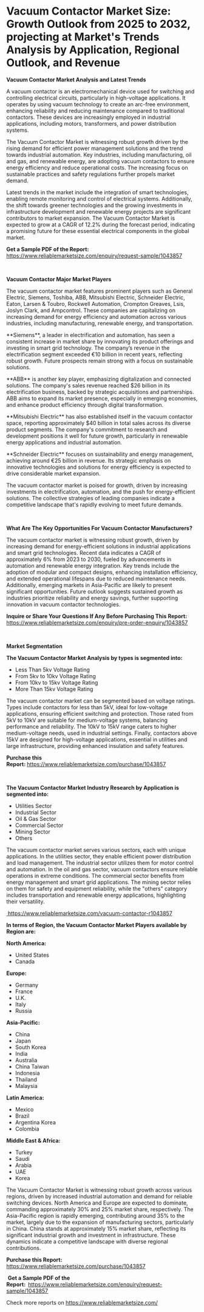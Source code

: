 <p><h1>Vacuum Contactor Market Size: Growth Outlook from 2025 to 2032, projecting at Market's Trends Analysis by Application, Regional Outlook, and Revenue</h1></p><p><strong>Vacuum Contactor Market Analysis and Latest Trends</strong></p>
<p><p>A vacuum contactor is an electromechanical device used for switching and controlling electrical circuits, particularly in high-voltage applications. It operates by using vacuum technology to create an arc-free environment, enhancing reliability and reducing maintenance compared to traditional contactors. These devices are increasingly employed in industrial applications, including motors, transformers, and power distribution systems.</p><p>The Vacuum Contactor Market is witnessing robust growth driven by the rising demand for efficient power management solutions and the trend towards industrial automation. Key industries, including manufacturing, oil and gas, and renewable energy, are adopting vacuum contactors to ensure energy efficiency and reduce operational costs. The increasing focus on sustainable practices and safety regulations further propels market demand.</p><p>Latest trends in the market include the integration of smart technologies, enabling remote monitoring and control of electrical systems. Additionally, the shift towards greener technologies and the growing investments in infrastructure development and renewable energy projects are significant contributors to market expansion. The Vacuum Contactor Market is expected to grow at a CAGR of 12.2% during the forecast period, indicating a promising future for these essential electrical components in the global market.</p></p>
<p><strong>Get a Sample PDF of the Report:&nbsp;</strong> <a href="https://www.reliablemarketsize.com/enquiry/request-sample/1043857?utm_campaign=3550&utm_medium=2&utm_source=Github&utm_content=ia&utm_term=08042025&utm_id=vacuum-contactor">https://www.reliablemarketsize.com/enquiry/request-sample/1043857</a></p>
<p>&nbsp;</p>
<p><strong>Vacuum Contactor Major Market Players</strong></p>
<p><p>The vacuum contactor market features prominent players such as General Electric, Siemens, Toshiba, ABB, Mitsubishi Electric, Schneider Electric, Eaton, Larsen & Toubro, Rockwell Automation, Crompton Greaves, Lsis, Joslyn Clark, and Ampcontrol. These companies are capitalizing on increasing demand for energy efficiency and automation across various industries, including manufacturing, renewable energy, and transportation.</p><p>**Siemens**, a leader in electrification and automation, has seen a consistent increase in market share by innovating its product offerings and investing in smart grid technology. The company’s revenue in the electrification segment exceeded €10 billion in recent years, reflecting robust growth. Future prospects remain strong with a focus on sustainable solutions.</p><p>**ABB** is another key player, emphasizing digitalization and connected solutions. The company's sales revenue reached $26 billion in its electrification business, backed by strategic acquisitions and partnerships. ABB aims to expand its market presence, especially in emerging economies, and enhance product efficiency through digital transformation.</p><p>**Mitsubishi Electric** has also established itself in the vacuum contactor space, reporting approximately $40 billion in total sales across its diverse product segments. The company's commitment to research and development positions it well for future growth, particularly in renewable energy applications and industrial automation.</p><p>**Schneider Electric** focuses on sustainability and energy management, achieving around €25 billion in revenue. Its strategic emphasis on innovative technologies and solutions for energy efficiency is expected to drive considerable market expansion.</p><p>The vacuum contactor market is poised for growth, driven by increasing investments in electrification, automation, and the push for energy-efficient solutions. The collective strategies of leading companies indicate a competitive landscape that's rapidly evolving to meet future demands.</p></p>
<p>&nbsp;</p>
<p><strong>What Are The Key Opportunities For Vacuum Contactor Manufacturers?</strong></p>
<p><p>The vacuum contactor market is witnessing robust growth, driven by increasing demand for energy-efficient solutions in industrial applications and smart grid technologies. Recent data indicates a CAGR of approximately 6% from 2023 to 2030, fueled by advancements in automation and renewable energy integration. Key trends include the adoption of modular and compact designs, enhancing installation efficiency, and extended operational lifespans due to reduced maintenance needs. Additionally, emerging markets in Asia-Pacific are likely to present significant opportunities. Future outlook suggests sustained growth as industries prioritize reliability and energy savings, further supporting innovation in vacuum contactor technologies.</p></p>
<p><strong>Inquire or Share Your Questions If Any Before Purchasing This Report:</strong> <a href="https://www.reliablemarketsize.com/enquiry/pre-order-enquiry/1043857?utm_campaign=3550&utm_medium=2&utm_source=Github&utm_content=ia&utm_term=08042025&utm_id=vacuum-contactor">https://www.reliablemarketsize.com/enquiry/pre-order-enquiry/1043857</a></p>
<p>&nbsp;</p>
<p><strong>Market Segmentation</strong></p>
<p><strong>The Vacuum Contactor Market Analysis by types is segmented into:</strong></p>
<p><ul><li>Less Than 5kv Voltage Rating</li><li>From 5kv to 10kv Voltage Rating</li><li>From 10kv to 15kv Voltage Rating</li><li>More Than 15kv Voltage Rating</li></ul></p>
<p><p>The vacuum contactor market can be segmented based on voltage ratings. Types include contactors for less than 5kV, ideal for low-voltage applications, ensuring efficient switching and protection. Those rated from 5kV to 10kV are suitable for medium-voltage systems, balancing performance and reliability. The 10kV to 15kV range caters to higher medium-voltage needs, used in industrial settings. Finally, contactors above 15kV are designed for high-voltage applications, essential in utilities and large infrastructure, providing enhanced insulation and safety features.</p></p>
<p><strong>Purchase this Report:&nbsp;</strong><a href="https://www.reliablemarketsize.com/purchase/1043857?utm_campaign=3550&utm_medium=2&utm_source=Github&utm_content=ia&utm_term=08042025&utm_id=vacuum-contactor">https://www.reliablemarketsize.com/purchase/1043857</a></p>
<p>&nbsp;</p>
<p><strong>The Vacuum Contactor Market Industry Research by Application is segmented into:</strong></p>
<p><ul><li>Utilities Sector</li><li>Industrial Sector</li><li>Oil & Gas Sector</li><li>Commercial Sector</li><li>Mining Sector</li><li>Others</li></ul></p>
<p><p>The vacuum contactor market serves various sectors, each with unique applications. In the utilities sector, they enable efficient power distribution and load management. The industrial sector utilizes them for motor control and automation. In the oil and gas sector, vacuum contactors ensure reliable operations in extreme conditions. The commercial sector benefits from energy management and smart grid applications. The mining sector relies on them for safety and equipment reliability, while the "others" category includes transportation and renewable energy applications, highlighting their versatility.</p></p>
<p><a href="https://www.reliablemarketsize.com/vacuum-contactor-r1043857?utm_campaign=3550&utm_medium=2&utm_source=Github&utm_content=ia&utm_term=08042025&utm_id=vacuum-contactor">&nbsp;https://www.reliablemarketsize.com/vacuum-contactor-r1043857</a></p>
<p><strong>In terms of Region, the Vacuum Contactor Market Players available by Region are:</strong></p>
<p>
    <p> <strong> North America: </strong>
        <ul>
            <li>United States</li>
            <li>Canada</li>
        </ul>
        </p> 
    <p> <strong> Europe: </strong>
        <ul>
            <li>Germany</li>
            <li>France</li>
            <li>U.K.</li>
            <li>Italy</li>
            <li>Russia</li>
        </ul>
        </p> 
    <p> <strong> Asia-Pacific: </strong>
        <ul>
            <li>China</li>
            <li>Japan</li>
            <li>South Korea</li>
            <li>India</li>
            <li>Australia</li>
            <li>China Taiwan</li>
            <li>Indonesia</li>
            <li>Thailand</li>
            <li>Malaysia</li>
        </ul>
        </p> 
    <p> <strong> Latin America: </strong>
        <ul>
            <li>Mexico</li>
            <li>Brazil</li>
            <li>Argentina Korea</li>
            <li>Colombia</li>
        </ul>
        </p> 
    <p> <strong> Middle East & Africa: </strong>
        <ul>
            <li>Turkey</li>
            <li>Saudi</li>
            <li>Arabia</li>
            <li>UAE</li>
            <li>Korea</li>
        </ul>
    </p>
    </p>
<p><p>The Vacuum Contactor Market is witnessing robust growth across various regions, driven by increased industrial automation and demand for reliable switching devices. North America and Europe are expected to dominate, commanding approximately 30% and 25% market share, respectively. The Asia-Pacific region is rapidly emerging, contributing around 35% to the market, largely due to the expansion of manufacturing sectors, particularly in China. China stands at approximately 15% market share, reflecting its significant industrial growth and investment in infrastructure. These dynamics indicate a competitive landscape with diverse regional contributions.</p></p>
<p><strong>Purchase this Report: </strong><a href="https://www.reliablemarketsize.com/purchase/1043857?utm_campaign=3550&utm_medium=2&utm_source=Github&utm_content=ia&utm_term=08042025&utm_id=vacuum-contactor">https://www.reliablemarketsize.com/purchase/1043857</a></p>
<p>&nbsp;<strong>Get a Sample PDF of the Report:&nbsp;&nbsp;</strong><a href="https://www.reliablemarketsize.com/enquiry/request-sample/1043857?utm_campaign=3550&utm_medium=2&utm_source=Github&utm_content=ia&utm_term=08042025&utm_id=vacuum-contactor">https://www.reliablemarketsize.com/enquiry/request-sample/1043857</a></p>
<p><strong></strong></p>
<p>Check more reports on <a href="https://www.reliablemarketsize.com/?utm_campaign=3550&utm_medium=2&utm_source=Github&utm_content=ia&utm_term=08042025&utm_id=vacuum-contactor">https://www.reliablemarketsize.com/</a></p>